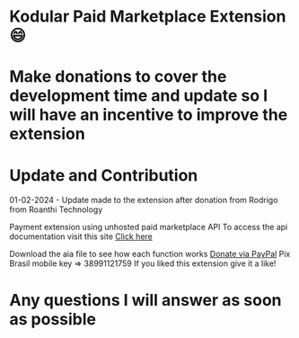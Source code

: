 # Kodular Paid Marketplace Extension :smile:
# Make donations to cover the development time and update so I will have an incentive to improve the extension

# Update and Contribution

01-02-2024 - Update made to the extension after donation from Rodrigo from Roanthi Technology

Payment extension using unhosted paid marketplace API
To access the api documentation visit this site
<a href='https://www.mercadopago.com.br/developers/pt/reference'>Click here</a>

Download the aia file to see how each function works
<a href='https://www.paypal.com/paypalme/andreferreira481'>Donate via PayPal</a>
Pix Brasil mobile key => 38991121759
If you liked this extension give it a like!

# Any questions I will answer as soon as possible

